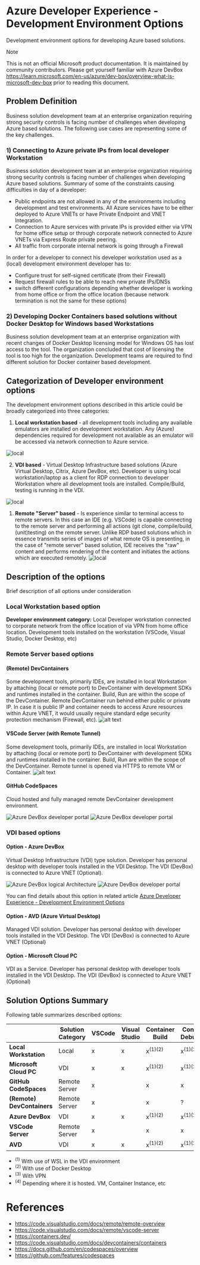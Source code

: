 # Azure Developer Experience - Development Environment Options

Development environment options for developing Azure based solutions.

> [!NOTE]
> This is not an official Microsoft product documentation. It is maintained by community contributors.
> Please get yourself familiar with Azure DevBox https://learn.microsoft.com/en-us/azure/dev-box/overview-what-is-microsoft-dev-box prior to reading this document.

## Problem Definition

Business solution development team at an enterprise organization requiring strong security controls is facing number of challenges when developing Azure based solutions.
The following use cases are representing some of the key challenges.


### 1) Connecting to Azure private IPs from local developer Workstation

Business solution development team at an enterprise organization requiring strong security controls is facing number of challenges when developing Azure based solutions.
Summary of some of the constraints causing difficulties in day of a developer:
- Public endpoints are not allowed in any of the environments including development and test environments. All Azure services have to be either deployed to Azure VNETs or have Private Endpoint and VNET Integration.
- Connection to Azure services with private IPs is provided either via VPN for home office setup or through corporate network connected to Azure VNETs via Express Route private peering.
- All traffic from corporate internal network is going through a Firewall

In order for a developer to connect his developer workstation used as a (local) development environment developer has to:
- Configure trust for self-signed certificate (from their Firewall)
- Request firewall rules to be able to reach new private IPs/DNSs
- switch different configurations depending whether developer is working from home office or from the office location (because network termination is not the same for these options)


### 2) Developing Docker Containers based solutions without Docker Desktop for Windows based Workstations

Business solution development team at an enterprise organization with recent changes of Docker Desktop licensing model for Windows OS has lost access to the tool. The organization concluded that cost of licensing the tool is too high for the organization. Development teams are required to find different solution for Docker container based development.


## Categorization of Developer environment options

The development environment options described in this article could be broadly categorized into three categories:
1) **Local workstation based** - all development tools including any available emulators are installed on development workstation. Any (Azure) dependencies required for development not available as an emulator will be accessed via network connection to Azure service.

![local](./assets/localworkstation.png)


2) **VDI based** - Virtual Desktop Infrastructure based solutions (Azure Virtual Desktop, Citrix, Azure DevBox, etc). Developer is using local workstation/laptop as a client for RDP connection to developer Workstation where all development tools are installed. Compile/Build, testing is running in the VDI.

![local](./assets/vdi.png)

1) **Remote "Server" based** - Is experience similar to terminal access to remote servers. In this case an IDE (e.g. VSCode) is capable connecting to the remote server and performing all actions (git clone, compile/build, (unit)testing) on the remote server. Unlike RDP based solutions which in essence transmits series of images of what remote OS is presenting, in the case of "remote server" based solution, IDE receives the "raw" content and performs rendering of the content and initiates the actions which are executed remotely.
![local](./assets/remoteserver.png)


## Description of the options

Brief description of all options under consideration



### Local Workstation based option

**Developer environment category:** Local
Developer workstation connected to corporate network from the office location of via VPN from home office location.
Development tools installed on the workstation (VSCode, Visual Studio, Docker Desktop, etc)

### Remote Server based options

#### (Remote) DevContainers

Some development tools, primarily IDEs, are installed in local Workstation by attaching (local or remote port) to DevContainer with development SDKs and runtimes installed in the container. Build, Run are within the scope of the DevContainer.
Remote DevContainer run behind either public or private IP. In case it is public IP and container needs to access Azure resources within Azure VNET, it would usually require standard edge security protection mechanism (Firewall, etc).
![alt text](./assets/architecture-containers.png)

#### VSCode Server (with Remote Tunnel)

Some development tools, primarily IDEs, are installed in local Workstation by attaching (local or remote port) to DevContainer with development SDKs and runtimes installed in the container. Build, Run are within the scope of the DevContainer.
Remote tunnel is opened via HTTPS to remote VM or Container.
![alt text](./assets/server-arch-latest.png)


#### GitHub CodeSpaces

Cloud hosted and fully managed remote DevContainer development environment. 

![Azure DevBox developer portal](./assets/codespaces-diagram.png)
![Azure DevBox developer portal](./assets/codespaces-compute.png)

### VDI based options

#### Option - Azure DevBox

Virtual Desktop Infrastructure (VDI) type solution. Developer has personal desktop with developer tools installed in the VDI Desktop. The VDI (DevBox) is connected to Azure VNET (Optional).

![Azure DevBox logical Architecture](./assets/dev-box-architecture.png)
![Azure DevBox developer portal](./assets/devbox.png)

You can find details about this option in related article 
[Azure Developer Experience - Development Environment Options](./azure-dev-experience--azure-devbox/README.md)

#### Option - AVD (Azure Virtual Desktop)

Managed VDI solution. 
Developer has personal desktop with developer tools installed in the VDI Desktop. The VDI (DevBox) is connected to Azure VNET (Optional)

#### Option - Microsoft Cloud PC

VDI as a Service.
Developer has personal desktop with developer tools installed in the VDI Desktop. The VDI (DevBox) is connected to Azure VNET (Optional)


## Solution Options Summary

Following table summarizes described options:

|                            | Solution Category | VSCode | Visual Studio | Container Build    | Container Debugging | VNET            |
| -------------------------- | ----------------- | ------ | ------------- | ------------------ | ------------------- | --------------- |
| **Local Workstation**      | Local             | x      | x             | x<sup>(1)(2)</sup> | x<sup>(1)(2)</sup>  | x<sup>(3)</sup> |
| **Microsoft Cloud PC**     | VDI               | x      | x             | x<sup>(1)(2)</sup> | x<sup>(1)(2)</sup>  | x               |
| **GitHub CodeSpaces**      | Remote Server     | x      |               | x                  | x                   |                 |
| **(Remote) DevContainers** | Remote Server     | x      |               | x                  | ?                   | x               |
| **Azure DevBox**           | VDI               | x      | x             | x<sup>(1)(2)</sup> | x<sup>(1)(2)</sup>  | x               |
| **VSCode Server**          | Remote Server     | x      |               | x                  | x                   | x<sup>(4)</sup> |
| **AVD**                    | VDI               | x      | x             | x<sup>(1)(2)</sup> | x<sup>(1)(2)</sup>  | x               |


- <sup>(1)</sup> With use of WSL in the VDI environment
- <sup>(2)</sup>  With use of Docker Desktop
- <sup>(3)</sup>  With VPN
- <sup>(4)</sup>  Depending where it is hosted. VM, Container Instance, etc


# References

- https://code.visualstudio.com/docs/remote/remote-overview
- https://code.visualstudio.com/docs/remote/vscode-server
- https://containers.dev/
- https://code.visualstudio.com/docs/devcontainers/containers
- https://docs.github.com/en/codespaces/overview
- https://github.com/features/codespaces
